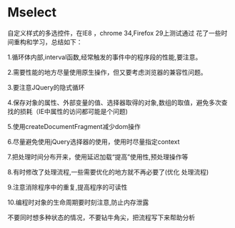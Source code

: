 Mselect
=======
自定义样式的多选控件，在IE8 ，chrome 34,Firefox 29上测试通过
花了一些时间重构和学习，总结如下：

1.循环体内部,interval函数,经常触发的事件中的程序段的性能,要注意。

2.需要性能的地方尽量使用原生操作，但又要考虑浏览器的兼容性问题。

3.要注意JQuery的隐式循环

4.保存对象的属性、外部变量的值、选择器取得的对象,数组的取值，避免多次查找的损耗（IE中属性的访问都可能是个问题)

5.使用createDocumentFragment减少dom操作

6.尽量避免使用jQuery选择器的使用，使用时尽量指定context

7.把处理时间分布开来，使用延迟加载“提高”使用性,预处理操作等

8.有时修改了处理流程,一些需要优化的地方就不再必要了(优化 处理流程)

9.注意消除程序中的重复,提高程序的可读性

10.编程时对象的生命周期要时刻注意,防止内存泄露

不要同时想多种状态的情况，不要钻牛角尖，把流程写下来帮助分析
